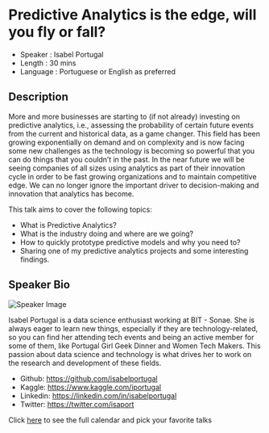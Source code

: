 Predictive Analytics is the edge, will you fly or fall?
============================

*	Speaker : Isabel Portugal
*	Length : 30 mins
*	Language : Portuguese or English as preferred

Description
-----------

More and more businesses are starting to (if not already) investing on predictive analytics, i.e., assessing the probability of certain future events from the current and historical data, as a game changer. This field has been growing exponentially on demand and on complexity and is now facing some new challenges as the technology is becoming so powerful that you can do things that you couldn’t in the past. 
 In the near future we will be seeing companies of all sizes using analytics as part of their innovation cycle in order to be fast growing organizations and to maintain competitive edge. We can no longer ignore the important driver to decision-making and innovation that analytics has become. 

This talk aims to cover the following topics:
-	What is Predictive Analytics?
-	What is the industry doing and where are we going?
-	How to quickly prototype predictive models and why you need to?
-	Sharing one of my predictive analytics projects and some interesting findings.


Speaker Bio
-----------

![Speaker Image](https://avatars3.githubusercontent.com/u/8009194?v=3&s=400)

Isabel Portugal is a data science enthusiast working at BIT - Sonae. She is always eager to learn new things, especially if they are technology-related, so you can find her attending tech events and being an active member for some of them, like Portugal Girl Geek Dinner and Women Tech Makers. This passion about data science and technology is what drives her to work on the research and development of these fields. 

*	Github:  https://github.com/isabelportugal
*	Kaggle: https://www.kaggle.com/iportugal
*	Linkedin: https://linkedin.com/in/isabelportugal
*	Twitter: https://twitter.com/isaport

Click [here][1] to see the full calendar and pick your favorite talks

[1]: https://pixels.camp/schedule/
